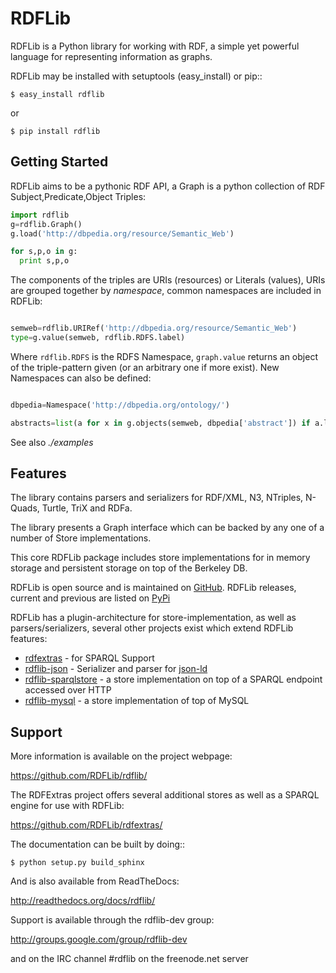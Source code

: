 RDFLib
======

RDFLib is a Python library for working with RDF, a simple yet 
powerful language for representing information as graphs.

RDFLib may be installed with setuptools (easy_install) or pip::

    $ easy_install rdflib
or

    $ pip install rdflib

Getting Started
---------------

RDFLib aims to be a pythonic RDF API, a Graph is a python collection
of RDF Subject,Predicate,Object Triples: 

```python
import rdflib
g=rdflib.Graph()
g.load('http://dbpedia.org/resource/Semantic_Web')

for s,p,o in g: 
  print s,p,o
```

The components of the triples are URIs (resources) or Literals
(values), URIs are grouped together by *namespace*, common namespaces are 
included in RDFLib: 

```python

semweb=rdflib.URIRef('http://dbpedia.org/resource/Semantic_Web')
type=g.value(semweb, rdflib.RDFS.label) 
```

Where `rdflib.RDFS` is the RDFS Namespace, `graph.value` returns an
object of the triple-pattern given (or an arbitrary one if more
exist). New Namespaces can also be defined:

```python

dbpedia=Namespace('http://dbpedia.org/ontology/')

abstracts=list(a for x in g.objects(semweb, dbpedia['abstract']) if a.language=='en')
```

See also *./examples*


Features 
--------

The library contains parsers and serializers for RDF/XML, N3,
NTriples, N-Quads, Turtle, TriX and RDFa.

The library presents a Graph interface which can be backed by
any one of a number of Store implementations. 

This core RDFLib package includes store implementations for 
in memory storage and persistent storage on top of the Berkeley DB. 

RDFLib is open source and is maintained on [GitHub](http://github.com/RDFLib/rdflib/). RDFLib releases, current and previous 
are listed on [PyPi](pypi.python.org/pypi/rdflib/)

RDFLib has a plugin-architecture for store-implementation, as well as parsers/serializers, several other projects exist which extend RDFLib features:

 * [rdfextras](https://github.com/RDFLib/rdfextras) - for SPARQL Support
 * [rdflib-json](https://github.com/RDFLib/rdflib-jsonld) - Serializer and parser for [json-ld](http://json-ld.org)
 * [rdflib-sparqlstore](https://github.com/RDFLib/rdflib-sparqlstore) - a store implementation on top of a SPARQL endpoint accessed over HTTP
 * [rdflib-mysql](https://github.com/RDFLib/rdflib-mysql) - a store implementation of top of MySQL


Support
-------

More information is available on the project webpage:

https://github.com/RDFLib/rdflib/

The RDFExtras project offers several additional stores as well as a 
SPARQL engine for use with RDFLib: 

https://github.com/RDFLib/rdfextras/

The documentation can be built by doing::

    $ python setup.py build_sphinx

And is also available from ReadTheDocs: 

http://readthedocs.org/docs/rdflib/

Support is available through the rdflib-dev group: 

http://groups.google.com/group/rdflib-dev

and on the IRC channel #rdflib on the freenode.net server

